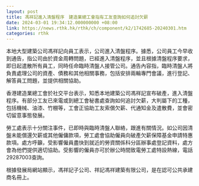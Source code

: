 ```yaml
---
layout: post
title: 馮祥記進入清盤程序　建造業總工會指有工友查詢如何追討欠薪
date: 2024-03-01 19:34:12.000000000 +08:00
link: https://news.rthk.hk/rthk/ch/component/k2/1742685-20240301.htm
categories: rthk
---
```


本地大型建築公司馮祥記向員工表示，公司進入清盤程序。據悉，公司員工今早收到通告，指公司由於資金周轉問題，已經進入清盤程序，並且根據清盤程序要求，即日起遣散所有員工，同時任命臨時清盤人接管公司。通告內容指，臨時清盤人將負責處理公司的資產、債務和其他相關事務，包括安排兩輪專門會議，進行登記、解答員工問題，並提供相關協助。

香港建造業總工會於社交平台表示，知悉本地建築公司馮祥記宣布破產，進入清盤程序。有部分工友已來電或到總工會秘書處查詢如何追討欠薪，大判屬下的工種，包括機械、油漆、竹棚等，工會正協助工友索償欠薪、代通知金及遣散費，並會密切留意事態發展。

勞工處表示十分關注事件，已即時與臨時清盤人聯絡，跟進有關情況。如公司因清盤未能償還欠薪或其他僱傭款項，勞工處會協助僱員向破產欠薪保障基金申請特惠款項。處方呼籲，受影響僱員盡快到就近的勞資關係科分區辦事處登記資料，處方會為他們提供適切協助。受影響的僱員亦可於辦公時間致電勞工處特設熱線，電話29287003查詢。

根據發展局網站顯示，馮祥記子公司、祥記馮祥建築有限公司，是在認可公共承建商名冊上。
